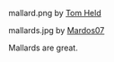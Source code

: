 mallard.png by [Tom Held](http://www.flickr.com/photos/tomheld/2829720542/)

mallards.jpg by [Mardos07](https://en.wikipedia.org/wiki/File:Mallard_getting_eclipse_plumage.jpg)

Mallards are great.
